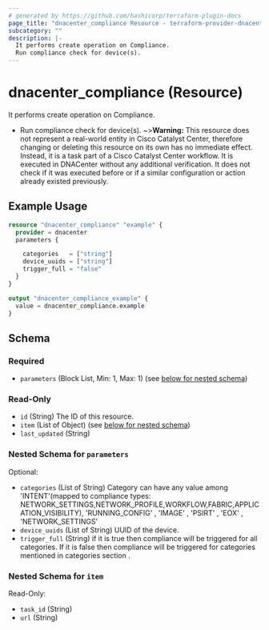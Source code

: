 ```yaml
---
# generated by https://github.com/hashicorp/terraform-plugin-docs
page_title: "dnacenter_compliance Resource - terraform-provider-dnacenter"
subcategory: ""
description: |-
  It performs create operation on Compliance.
  Run compliance check for device(s).
---
```


# dnacenter_compliance (Resource)

It performs create operation on Compliance.

- Run compliance check for device(s).
~>**Warning:**
This resource does not represent a real-world entity in Cisco Catalyst Center, therefore changing or deleting this resource on its own has no immediate effect.
Instead, it is a task part of a Cisco Catalyst Center workflow. It is executed in DNACenter without any additional verification. It does not check if it was executed before or if a similar configuration or action already existed previously.

## Example Usage

```terraform
resource "dnacenter_compliance" "example" {
  provider = dnacenter
  parameters {

    categories   = ["string"]
    device_uuids = ["string"]
    trigger_full = "false"
  }
}

output "dnacenter_compliance_example" {
  value = dnacenter_compliance.example
}
```

<!-- schema generated by tfplugindocs -->
## Schema

### Required

- `parameters` (Block List, Min: 1, Max: 1) (see [below for nested schema](#nestedblock--parameters))

### Read-Only

- `id` (String) The ID of this resource.
- `item` (List of Object) (see [below for nested schema](#nestedatt--item))
- `last_updated` (String)

<a id="nestedblock--parameters"></a>
### Nested Schema for `parameters`

Optional:

- `categories` (List of String) Category can have any value among 'INTENT'(mapped to compliance types: NETWORK_SETTINGS,NETWORK_PROFILE,WORKFLOW,FABRIC,APPLICATION_VISIBILITY), 'RUNNING_CONFIG' , 'IMAGE' , 'PSIRT' , 'EOX' , 'NETWORK_SETTINGS'
- `device_uuids` (List of String) UUID of the device.
- `trigger_full` (String) if it is true then compliance will be triggered for all categories. If it is false then compliance will be triggered for categories mentioned in categories section .


<a id="nestedatt--item"></a>
### Nested Schema for `item`

Read-Only:

- `task_id` (String)
- `url` (String)
